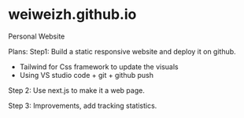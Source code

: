 # weiweizh.github.io
Personal Website

Plans:
Step1:
Build a static responsive website and deploy it on github.
- Tailwind for Css framework to update the visuals
- Using VS studio code + git + github push

Step 2:
Use next.js to make it a web page.

Step 3:
Improvements, add tracking statistics.
